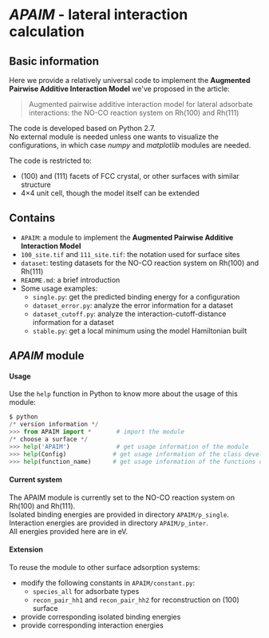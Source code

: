 *APAIM* - lateral interaction calculation
========================


Basic information
------------------------

Here we provide a relatively universal code to implement the **Augmented Pairwise Additive Interaction Model** we've proposed in the article:

> Augmented pairwise additive interaction model for lateral adsorbate interactions: the NO-CO reaction system on Rh(100) and Rh(111)

The code is developed based on Python 2.7.  
No external module is needed unless one wants to visualize the configurations, in which case *numpy* and *matplotlib* modules are needed.

The code is restricted to:
* (100) and (111) facets of FCC crystal, or other surfaces with similar structure
* 4×4 unit cell, though the model itself can be extended


Contains
-------------------------

* `APAIM`: a module to implement the **Augmented Pairwise Additive Interaction Model**
* `100_site.tif` and `111_site.tif`: the notation used for surface sites
* `dataset`: testing datasets for the NO-CO reaction system on Rh(100) and Rh(111)
* `README.md`: a brief introduction
* Some usage examples:
  * `single.py`: get the predicted binding energy for a configuration
  * `dataset_error.py`: analyze the error information for a dataset
  * `dataset_cutoff.py`: analyze the interaction-cutoff-distance information for a dataset
  * `stable.py`: get a local minimum using the model Hamiltonian built


*APAIM* module
-------------------------

#### Usage
Use the `help` function in Python to know more about the usage of this module:
```python
$ python
/* version information */
>>> from APAIM import *       # import the module
/* choose a surface */
>>> help('APAIM')             # get usage information of the module
>>> help(Config)             # get usage information of the class developed for single configuration
>>> help(function_name)      # get usage information of the functions developed
```

#### Current system
The APAIM module is currently set to the NO-CO reaction system on Rh(100) and Rh(111).  
Isolated binding energies are provided in directory `APAIM/p_single`.  
Interaction energies are provided in directory `APAIM/p_inter`.  
All energies provided here are in eV.

#### Extension
To reuse the module to other surface adsorption systems:
* modify the following constants in `APAIM/constant.py`:
  * `species_all` for adsorbate types
  * `recon_pair_hh1` and `recon_pair_hh2` for reconstruction on (100) surface
* provide corresponding isolated binding energies
* provide corresponding interaction energies 
